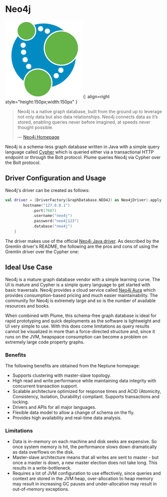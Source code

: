 # Neo4j

![Neo4j Logo](../assets/images/databases/neo4j.png){: align=right style="height:150px;width:150px" }

> Neo4j is a native graph database, built from the ground up to leverage not only data but also data relationships. Neo4j connects data as it’s stored, enabling queries never before imagined, at speeds never thought possible.
>
>  —  [Neo4j Homepage](https://neo4j.com/)

Neo4j is a schema-less graph database written in Java with a simple query language called [Cypher](https://neo4j.com/developer/cypher/guide-sql-to-cypher/) which is queried either via a transactional HTTP endpoint or through the Bolt protocol. Plume queries Neo4j
via Cypher over the Bolt protocol.

## Driver Configuration and Usage

Neo4j's driver can be created as follows:
```kotlin
val driver = (DriverFactory(GraphDatabase.NEO4J) as Neo4jDriver).apply { 
        hostname("127.0.0.1")
            .port(7687)
            .username("neo4j")
            .password("neo4j123")
            .database("neo4j")
    }
```

The driver makes use of the official [Neo4j Java driver](https://github.com/neo4j/neo4j-java-driver). As described by the Gremlin driver's README, the following are the pros and cons of using the 
Gremlin driver over the Cypher one:

## Ideal Use Case

Neo4j is a mature graph database vendor with a simple learning curve. The UI is mature and Cypher is a simple query language to get started with basic traversals.
Neo4j provides a cloud service called [Neo4j Aura](https://neo4j.com/cloud/) which provides consumption-based pricing and much easier maintainability. The 
community for Neo4j is extremely large and so is the number of available resources and books.

When combined with Plume, this schema-free graph database is ideal for rapid prototyping and quick deployments as the software is lightweight and UI very simple to use. With this does come
limitations as query results cannot be visualized in more than a force-directed structure and, since it runs on the JVM, heapspace consumption can become a problem on extremely
large code property graphs.

### Benefits

The following benefits are obtained from the Neptune homepage:

- Supports clustering with master-slave topology.
- High read and write performance while maintaining data integrity with concurrent transaction support.
- Scalable architecture optimized for response times and ACID (Atomicity, Consistency, Isolation, Durability) compliant. Supports transactions and locking.
- Drivers and APIs for all major languages.
- Flexible data model to allow a change of schema on the fly.
- Provides high availability and real-time data analysis.

### Limitations

- Data is in-memory on each machine and disk seeks are expensive. So once system memory is hit, the performance slows down dramatically as data overflows on the disk.
- Master-slave architecture means that all writes are sent to master - but once a master is down, a new master election does not take long. This results in a write-bottleneck.
- Requires a lot of JVM configuration to use effectively, since queries and context are stored in the JVM heap, over-allocation to heap memory may result in increasing GC pauses and
  under-allocation may result in out-of-memory exceptions.